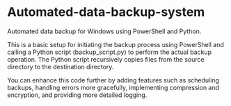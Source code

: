 # Automated-data-backup-system
Automated data backup for Windows using PowerShell and Python.


This is a basic setup for initiating the backup process using PowerShell and calling a Python script (backup_script.py) to perform the actual backup operation. The Python script recursively copies files from the source directory to the destination directory.

You can enhance this code further by adding features such as scheduling backups, handling errors more gracefully, implementing compression and encryption, and providing more detailed logging.

